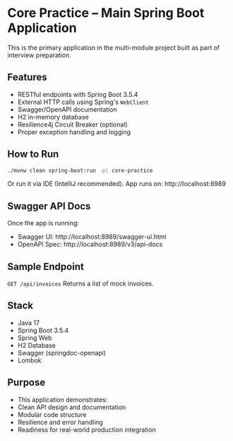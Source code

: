 # Core Practice – Main Spring Boot Application

This is the primary application in the multi-module project built as part of interview preparation.

## Features

- RESTful endpoints with Spring Boot 3.5.4
- External HTTP calls using Spring's `WebClient`
- Swagger/OpenAPI documentation
- H2 in-memory database
- Resilience4j Circuit Breaker (optional)
- Proper exception handling and logging

## How to Run

```bash
./mvnw clean spring-boot:run -pl core-practice
```
Or run it via IDE (IntelliJ recommended).
App runs on: http://localhost:8989

##  Swagger API Docs

Once the app is running:
* Swagger UI: http://localhost:8989/swagger-ui.html
* OpenAPI Spec: http://localhost:8989/v3/api-docs

## Sample Endpoint
```GET /api/invoices```
Returns a list of mock invoices.

## Stack
* Java 17
* Spring Boot 3.5.4
* Spring Web
* H2 Database
* Swagger (springdoc-openapi)
* Lombok

## Purpose

* This application demonstrates:
* Clean API design and documentation
* Modular code structure
* Resilience and error handling
* Readiness for real-world production integration

